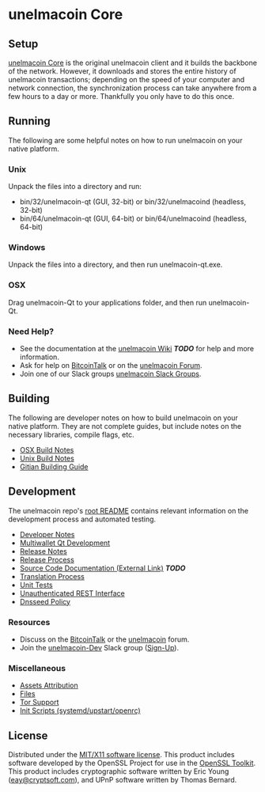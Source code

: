 unelmacoin Core
=====================

Setup
---------------------
[unelmacoin Core](http://unelmacoin.org/wallet) is the original unelmacoin client and it builds the backbone of the network. However, it downloads and stores the entire history of unelmacoin transactions; depending on the speed of your computer and network connection, the synchronization process can take anywhere from a few hours to a day or more. Thankfully you only have to do this once.

Running
---------------------
The following are some helpful notes on how to run unelmacoin on your native platform.

### Unix

Unpack the files into a directory and run:

- bin/32/unelmacoin-qt (GUI, 32-bit) or bin/32/unelmacoind (headless, 32-bit)
- bin/64/unelmacoin-qt (GUI, 64-bit) or bin/64/unelmacoind (headless, 64-bit)

### Windows

Unpack the files into a directory, and then run unelmacoin-qt.exe.

### OSX

Drag unelmacoin-Qt to your applications folder, and then run unelmacoin-Qt.

### Need Help?

* See the documentation at the [unelmacoin Wiki](https://en.bitcoin.it/wiki/Main_Page) ***TODO***
for help and more information.
* Ask for help on [BitcoinTalk](https://bitcointalk.org/index.php?topic=1262920.0) or on the [unelmacoin Forum](http://forum.unelmacoin.org/).
* Join one of our Slack groups [unelmacoin Slack Groups](https://unelmacoin.org/slack-logins/).

Building
---------------------
The following are developer notes on how to build unelmacoin on your native platform. They are not complete guides, but include notes on the necessary libraries, compile flags, etc.

- [OSX Build Notes](build-osx.md)
- [Unix Build Notes](build-unix.md)
- [Gitian Building Guide](gitian-building.md)

Development
---------------------
The unelmacoin repo's [root README](https://github.com/unelmacoin-Project/unelmacoin/blob/master/README.md) contains relevant information on the development process and automated testing.

- [Developer Notes](developer-notes.md)
- [Multiwallet Qt Development](multiwallet-qt.md)
- [Release Notes](release-notes.md)
- [Release Process](release-process.md)
- [Source Code Documentation (External Link)](https://dev.visucore.com/bitcoin/doxygen/) ***TODO***
- [Translation Process](translation_process.md)
- [Unit Tests](unit-tests.md)
- [Unauthenticated REST Interface](REST-interface.md)
- [Dnsseed Policy](dnsseed-policy.md)

### Resources

* Discuss on the [BitcoinTalk](https://bitcointalk.org/index.php?topic=1262920.0) or the [unelmacoin](http://forum.unelmacoin.org/) forum.
* Join the [unelmacoin-Dev](https://unelmacoin-dev.slack.com/) Slack group ([Sign-Up](https://unelmacoin-dev.herokuapp.com/)).

### Miscellaneous
- [Assets Attribution](assets-attribution.md)
- [Files](files.md)
- [Tor Support](tor.md)
- [Init Scripts (systemd/upstart/openrc)](init.md)

License
---------------------
Distributed under the [MIT/X11 software license](http://www.opensource.org/licenses/mit-license.php).
This product includes software developed by the OpenSSL Project for use in the [OpenSSL Toolkit](https://www.openssl.org/). This product includes
cryptographic software written by Eric Young ([eay@cryptsoft.com](mailto:eay@cryptsoft.com)), and UPnP software written by Thomas Bernard.
